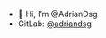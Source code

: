 - 👋 Hi, I’m @AdrianDsg
- GitLab: [@adriandsg](https://gitlab.com/adriandsg)
<!---
- 👀 I’m interested in ...
- 🌱 I’m currently learning ...
- 💞️ I’m looking to collaborate on ...
- 📫 How to reach me ...
--->

<!---
AdrianDsg/AdrianDsg is a ✨ special ✨ repository because its `README.md` (this file) appears on your GitHub profile.
You can click the Preview link to take a look at your changes.
--->
